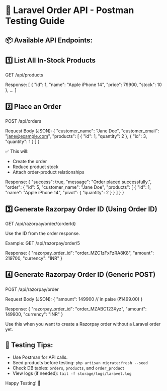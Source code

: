🛒 Laravel Order API - Postman Testing Guide
============================================

📦 Available API Endpoints:
---------------------------

1️⃣ List All In-Stock Products
------------------------------
GET /api/products

Response:
[
  {
    "id": 1,
    "name": "Apple iPhone 14",
    "price": 79900,
    "stock": 10
  },
  ...
]


2️⃣ Place an Order
-------------------
POST /api/orders

Request Body (JSON):
{
  "customer_name": "Jane Doe",
  "customer_email": "jane@example.com",
  "products": [
    { "id": 1, "quantity": 2 },
    { "id": 3, "quantity": 1 }
  ]
}

✅ This will:
- Create the order
- Reduce product stock
- Attach order-product relationships

Response:
{
  "success": true,
  "message": "Order placed successfully.",
  "order": {
    "id": 5,
    "customer_name": "Jane Doe",
    "products": [
      {
        "id": 1,
        "name": "Apple iPhone 14",
        "pivot": {
          "quantity": 2
        }
      }
    ]
  }
}


3️⃣ Generate Razorpay Order ID (Using Order ID)
-----------------------------------------------
GET /api/razorpay/order/{orderId}

Use the ID from the order response.

Example:
GET /api/razorpay/order/5

Response:
{
  "razorpay_order_id": "order_MZC1zFxFzRA8K8",
  "amount": 219700,
  "currency": "INR"
}


4️⃣ Generate Razorpay Order ID (Generic POST)
---------------------------------------------
POST /api/razorpay/order

Request Body (JSON):
{
  "amount": 149900  // in paise (₹1499.00)
}

Response:
{
  "razorpay_order_id": "order_MZABC123Xyz",
  "amount": 149900,
  "currency": "INR"
}

Use this when you want to create a Razorpay order without a Laravel order yet.

🧪 Testing Tips:
----------------
- Use Postman for API calls.
- Seed products before testing: `php artisan migrate:fresh --seed`
- Check DB tables: `orders`, `products`, and `order_product`
- View logs (if needed): `tail -f storage/logs/laravel.log`

Happy Testing! 🚀
